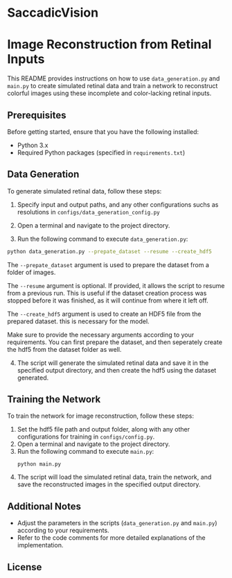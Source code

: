 # SaccadicVision

# Image Reconstruction from Retinal Inputs

This README provides instructions on how to use `data_generation.py` and `main.py` to create simulated retinal data and train a network to reconstruct colorful images using these incomplete and color-lacking retinal inputs.

## Prerequisites
Before getting started, ensure that you have the following installed:
- Python 3.x
- Required Python packages (specified in `requirements.txt`)

## Data Generation
To generate simulated retinal data, follow these steps:

1. Specify input and output paths, and any other configurations suchs as resolutions in `configs/data_generation_config.py` 

2. Open a terminal and navigate to the project directory.

3. Run the following command to execute `data_generation.py`:

```bash
python data_generation.py --prepate_dataset --resume --create_hdf5
```

The `--prepate_dataset` argument is used to prepare the dataset from a folder of images. 

The `--resume` argument is optional. If provided, it allows the script to resume from a previous run. This is useful if the dataset creation process was stopped before it was finished, as it will continue from where it left off.

The `--create_hdf5` argument is used to create an HDF5 file from the prepared dataset. this is necessary for the model.

Make sure to provide the necessary arguments according to your requirements.
You can first prepare the dataset, and then seperately create the hdf5 from the dataset folder as well.

   
4. The script will generate the simulated retinal data and save it in the specified output directory, and then create the hdf5 using the dataset generated.

## Training the Network
To train the network for image reconstruction, follow these steps:
1. Set the hdf5 file path and output folder, along with any other configurations for training in `configs/config.py`.
2. Open a terminal and navigate to the project directory.
3. Run the following command to execute `main.py`:
    ```
    python main.py
    ```
4. The script will load the simulated retinal data, train the network, and save the reconstructed images in the specified output directory.

## Additional Notes
- Adjust the parameters in the scripts (`data_generation.py` and `main.py`) according to your requirements.
- Refer to the code comments for more detailed explanations of the implementation.


## License